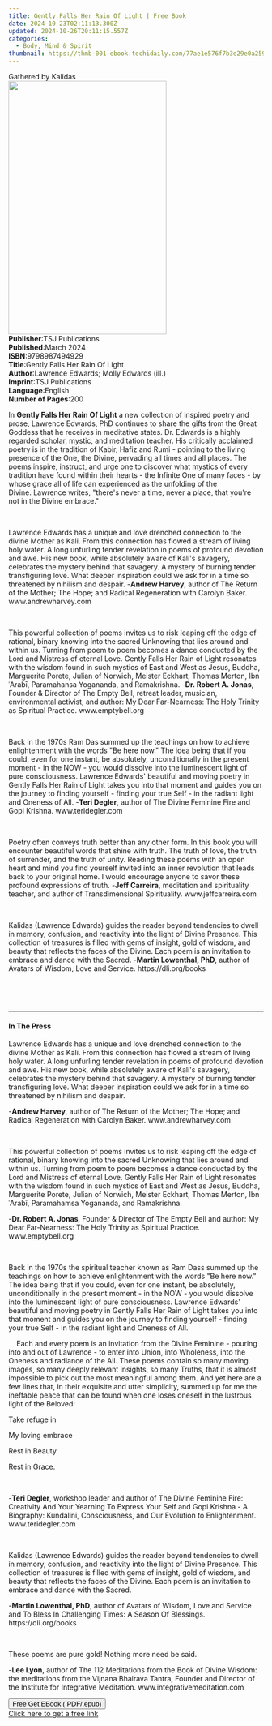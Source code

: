 ```yaml
---
title: Gently Falls Her Rain Of Light | Free Book
date: 2024-10-23T02:11:13.300Z
updated: 2024-10-26T20:11:15.557Z
categories:
  - Body, Mind & Spirit
thumbnail: https://thmb-001-ebook.techidaily.com/77ae1e576f7b3e29e0a259ffeb0f3b1fab5c8cc8cd9fb0ac9b58d357cb39fc1c.jpg
---
```

<main id="book-container">
  <div class="flex flex-col">
    <div class="book-brief flex-1 py-6 px-4 sm:p-6 md:py-10 md:px-8">
      <!-- brief-->
      <div class="book-brief-main">Gathered by Kalidas</div>
    </div>
    <div
      class="book-meta-info flex-1 grid gap-4 col-start-1 col-end-3 row-start-1 sm:mb-6 sm:grid-cols-4 lg:gap-6 lg:col-start-2 lg:row-end-6 lg:row-span-6 lg:mb-0"
    >
      <div
        class="book-meta-info-left place-content-center mt-4 p-4 text-sm leading-6 col-start-2 col-span-2 dark:text-slate-400"
      >
        <img
          class="w-full h-500 object-cover rounded-lg sm:h-255 sm:col-span-2 lg:col-span-full"
          src="https://img-001-ebook.techidaily.com/b87bd51f237ba79f2d6b08791a39d0ea213fe4473cb8f94b149dab1e168d7995.jpg"
          alt=""
          width="312"
          height="500"
        />
      </div>
      <div
        class="book-meta-info-right mt-2 col-start-1 row-start-2 col-span-3 self-center"
      >
        <!-- meta data  -->
        <div class="flex flex-col px-4 md:px-8">
          <div class="flex-1">
            <strong>Publisher</strong>:<span class="px-2"
              >TSJ Publications</span
            >
          </div>
          <div class="flex-1">
            <strong>Published</strong>:<span class="px-2">March 2024</span>
          </div>
          <div class="flex-1">
            <strong>ISBN</strong>:<span class="px-2">9798987494929</span>
          </div>
          <div class="flex-1">
            <strong>Title</strong>:<span class="px-2"
              >Gently Falls Her Rain Of Light</span
            >
          </div>
          <div class="flex-1">
            <strong>Author</strong>:<span class="px-2"
              >Lawrence Edwards; Molly Edwards (ill.)</span
            >
          </div>
          <div class="flex-1">
            <strong>Imprint</strong>:<span class="px-2">TSJ Publications</span>
          </div>
          <div class="flex-1">
            <strong>Language</strong>:<span class="px-2">English</span>
          </div>
          <div class="flex-1">
            <strong>Number of Pages</strong>:<span class="px-2">200</span>
          </div>
        </div>
      </div>
    </div>
    <div class="book-description flex-1 py-6 px-4 sm:p-6 md:py-10 md:px-8">
      <div class="book-description-main">
        <div accordion-content="" id="description">
          <p>
            In <strong>Gently Falls Her Rain Of Light</strong> a new collection
            of inspired poetry and prose, Lawrence Edwards, PhD continues to
            share the gifts from the Great Goddess that he receives in
            meditative states.&nbsp;Dr. Edwards is a highly regarded scholar,
            mystic, and meditation teacher. His critically acclaimed poetry is
            in the tradition of Kabir, Hafiz and Rumi - pointing to the living
            presence of the One, the Divine, pervading all times and all
            places.&nbsp;The poems inspire, instruct, and urge one to discover
            what mystics of every tradition have found within their hearts - the
            Infinite One of many faces - by whose grace all of life can
            experienced as the unfolding of the Divine.&nbsp;Lawrence writes,
            "there's never a time, never a place, that you're not in the Divine
            embrace."
          </p>
          <p><br /></p>
          <p>
            Lawrence Edwards has a unique and love drenched connection to the
            divine Mother as Kali. From this connection has flowed a stream of
            living holy water. A long unfurling tender revelation in poems of
            profound devotion and awe. His new book, while absolutely aware of
            Kali's savagery, celebrates the mystery behind that savagery. A
            mystery of burning tender transfiguring love. What deeper
            inspiration could we ask for in a time so threatened by nihilism and
            despair. -<strong>Andrew Harvey</strong>, author of The Return of
            the Mother; The Hope; and Radical Regeneration with Carolyn Baker.
            www.andrewharvey.com
          </p>
          <p>&nbsp;</p>
          <p>
            This powerful collection of poems invites us to risk leaping off the
            edge of rational, binary knowing into the sacred Unknowing that lies
            around and within us. Turning from poem to poem becomes a dance
            conducted by the Lord and Mistress of eternal Love.&nbsp;Gently
            Falls Her Rain of Light resonates with the wisdom found in such
            mystics of East and West as Jesus, Buddha, Marguerite Porete, Julian
            of Norwich, Meister Eckhart, Thomas Merton, Ibn ʿArabī, Paramahansa
            Yogananda, and Ramakrishna. -<strong>Dr. Robert A. Jonas</strong>,
            Founder &amp; Director of The Empty Bell, retreat leader, musician,
            environmental activist, and author: My Dear Far-Nearness: The Holy
            Trinity as Spiritual Practice. www.emptybell.org
          </p>
          <p>&nbsp;</p>
          <p>
            Back in the 1970s Ram Das summed up the teachings on how to achieve
            enlightenment with the words "Be here now." The idea being that if
            you could, even for one instant, be absolutely, unconditionally in
            the present moment - in the NOW - you would dissolve into the
            luminescent light of pure consciousness.&nbsp;Lawrence Edwards'
            beautiful and moving poetry in Gently Falls Her Rain of Light takes
            you into that moment and guides you on the journey to finding
            yourself - finding your true Self - in the radiant light and Oneness
            of All. -<strong>Teri Degler</strong>, author of The Divine Feminine
            Fire and Gopi Krishna. www.teridegler.com
          </p>
          <p>&nbsp;</p>
          <p>
            Poetry often conveys truth better than any other form. In this book
            you will encounter beautiful words that shine with truth. The truth
            of love, the truth of surrender, and the truth of unity. Reading
            these poems with an open heart and mind you find yourself invited
            into an inner revolution that leads back to your original
            home.&nbsp;I would encourage&nbsp;anyone to savor these profound
            expressions of truth.&nbsp;-<strong>Jeff Carreira</strong>,
            meditation and spirituality teacher, and author of Transdimensional
            Spirituality. www.jeffcarreira.com
          </p>
          <p>&nbsp;</p>
          <p>
            Kalidas (Lawrence Edwards) guides the reader beyond tendencies to
            dwell in memory, confusion, and reactivity into the light of Divine
            Presence. This collection of treasures is filled with gems of
            insight, gold of wisdom, and beauty that reflects the faces of the
            Divine. Each poem is an invitation to embrace and dance with the
            Sacred. -<strong>Martin Lowenthal, PhD</strong>, author of Avatars
            of Wisdom, Love and Service. https://dli.org/books
          </p>
          <p><br /></p>
          <p><br /></p>
        </div>
        <div class="accordion-fader"></div>
      </div>
    </div>
    <div class="book-excerpts flex-1 py-6 px-4 sm:p-6 md:py-10 md:px-8">
      <!-- excerpts-->
      <div class="book-excerpts-main">
        <hr />
        <h4 class="placeholder placeholder-heading">
          <span>In The Press</span>
        </h4>
        <p></p>
        <p>
          Lawrence Edwards has a unique and love drenched connection to the
          divine Mother as Kali. From this connection has flowed a stream of
          living holy water. A long unfurling tender revelation in poems of
          profound devotion and awe. His new book, while absolutely aware of
          Kali's savagery, celebrates the mystery behind that savagery. A
          mystery of burning tender transfiguring love. What deeper inspiration
          could we ask for in a time so threatened by nihilism and despair.
        </p>
        <p>
          -<strong>Andrew Harvey</strong>, author of The Return of the Mother;
          The Hope; and Radical Regeneration with Carolyn Baker.
          www.andrewharvey.com
        </p>
        <p>&nbsp;</p>
        <p>
          This powerful collection of poems invites us to risk leaping off the
          edge of rational, binary knowing into the sacred Unknowing that lies
          around and within us. Turning from poem to poem becomes a dance
          conducted by the Lord and Mistress of eternal Love.&nbsp;Gently Falls
          Her Rain of Light resonates with the wisdom found in such mystics of
          East and West as Jesus, Buddha, Marguerite Porete, Julian of Norwich,
          Meister Eckhart, Thomas Merton, Ibn ʿArabī, Paramahamsa Yogananda, and
          Ramakrishna.
        </p>
        <p>
          -<strong>Dr. Robert A. Jonas</strong>, Founder &amp; Director of The
          Empty Bell and author: My Dear Far-Nearness: The Holy Trinity as
          Spiritual Practice. www.emptybell.org
        </p>
        <p>&nbsp;</p>
        <p>
          Back in the 1970s the spiritual teacher known as Ram Dass summed up
          the teachings on how to achieve enlightenment with the words "Be here
          now." The idea being that if you could, even for one instant, be
          absolutely, unconditionally in the present moment - in the NOW - you
          would dissolve into the luminescent light of pure
          consciousness.&nbsp;Lawrence Edwards' beautiful and moving poetry in
          Gently Falls Her Rain of Light takes you into that moment and guides
          you on the journey to finding yourself - finding your true Self - in
          the radiant light and Oneness of All.
        </p>
        <p>
          &nbsp;&nbsp;&nbsp;&nbsp;Each and every poem is an invitation from the
          Divine Feminine - pouring into and out of Lawrence - to enter into
          Union, into Wholeness, into the Oneness and radiance of the All. These
          poems contain so many moving images, so many deeply relevant insights,
          so many Truths, that it is almost impossible to pick out the most
          meaningful among them.&nbsp;And yet here are a few lines that, in
          their exquisite and utter simplicity, summed up for me the ineffable
          peace that can be found when one loses oneself in the lustrous light
          of the Beloved:
        </p>
        <p class="ql-align-center">Take refuge in</p>
        <p class="ql-align-center">My loving embrace</p>
        <p class="ql-align-center">Rest in Beauty</p>
        <p class="ql-align-center">Rest in Grace.</p>
        <p class="ql-align-center">&nbsp;</p>
        <p>
          -<strong>Teri Degler</strong>, workshop leader and author of The
          Divine Feminine Fire: Creativity And Your Yearning To Express Your
          Self and Gopi Krishna - A Biography: Kundalini, Consciousness, and Our
          Evolution to Enlightenment. www.teridegler.com
        </p>
        <p>&nbsp;</p>
        <p>
          Kalidas (Lawrence Edwards) guides the reader beyond tendencies to
          dwell in memory, confusion, and reactivity into the light of Divine
          Presence. This collection of treasures is filled with gems of insight,
          gold of wisdom, and beauty that reflects the faces of the Divine. Each
          poem is an invitation to embrace and dance with the Sacred.
        </p>
        <p>
          -<strong>Martin Lowenthal, PhD</strong>, author of Avatars of Wisdom,
          Love and Service and To Bless In Challenging Times: A Season Of
          Blessings. https://dli.org/books
        </p>
        <p>&nbsp;</p>
        <p>These poems are pure gold! Nothing more need be said.</p>
        <p>
          -<strong>Lee Lyon</strong>, author of The 112 Meditations from the
          Book of Divine Wisdom: the meditations from the Vijnana Bhairava
          Tantra, Founder and Director of the Institute for Integrative
          Meditation. www.integrativemeditation.com
        </p>
        <p></p>
      </div>
    </div>
    <div
      class="book-about-author flex-1 py-6 px-4 sm:p-6 md:py-10 md:px-8"
    ></div>
    <div class="book-free-get flex-1 py-6 px-4 sm:p-6 md:py-10 md:px-8">
      <button
        id="btn-free-get"
        class="bg-blue-500 hover:bg-blue-700 text-white font-bold py-2 px-4 rounded"
      >
        Free Get EBook (.PDF/.epub)
      </button>
      <div id="countdown-display" class="px-2 text-lg mt-2"></div>
      <a
        id="free-link"
        class="hidden bg-blue-500 hover:bg-blue-700 text-white font-bold py-2 px-4 rounded"
        href="https://www.ebooks.com/en-us/book/211259803/gently-falls-her-rain-of-light/lawrence-edwards/"
        target="_blank"
        >Click here to get a free link</a
      >
    </div>
    <script>
      let countdownTime = 0;
      let countdownInterval = null;
      document
        .getElementById('btn-free-get')
        .addEventListener('click', startCountdown);
      function startCountdown() {
        countdownTime = new Date().getTime() + 60000 * 3;
        countdownInterval = setInterval(updateCountdown, 1000);
        document.getElementById('btn-free-get').disabled = true;
        document
          .getElementById('btn-free-get')
          .classList.add('bg-gray-500', 'cursor-not-allowed');
      }
      function updateCountdown() {
        let currentTime = new Date().getTime();
        let timeLeft = countdownTime - currentTime;
        let secondsLeft = Math.floor(timeLeft / 1000);
        document.getElementById('countdown-display').innerHTML =
          `Remaining time: ${secondsLeft} seconds.`;
        if (secondsLeft <= 0) {
          clearInterval(countdownInterval);
          document.getElementById('btn-free-get').classList.add('hidden');
          document.getElementById('free-link').classList.remove('hidden');
          document.getElementById('countdown-display').innerHTML = '';
        }
      }
    </script>
  </div>
</main>

<ins class="adsbygoogle"
      style="display:block"
      data-ad-client="ca-pub-7571918770474297"
      data-ad-slot="8358498916"
      data-ad-format="auto"
      data-full-width-responsive="true"></ins>
    